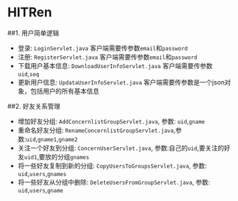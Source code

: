 HITRen
======
##1. 用户简单逻辑
- 登录: `LoginServlet.java` 客户端需要传参数`email`和`password`
- 注册: `RegisterServlet.java` 客户端需要传参数`email`和`password`
- 下载用户基本信息: `DownloadUserInfoServlet.java` 客户端需要传参数`uid`,`seq`
- 更新用户信息: `UpdataUserInfoServlet.java` 客户端需要传参数是一个json对象，包括用户的所有基本信息

##2. 好友关系管理
- 增加好友分组: `AddConcernlistGroupServlet.java`, 参数: `uid`,`gname`
- 重命名好友分组: `RenameConcernlistGroupServlet.java`,参数:`uid`,`gname1`,`gname2`
- 关注一个好友到分组: `ConcernUserServlet.java`, 参数:自己的`uid`,要关注的好友`uid1`,要放的分组`gnames`
- 将一些好友复制到新的分组: `CopyUsersToGroupsServlet.java`, 参数: `uid`,`users`,`gnames`
- 将一些好友从分组中删除: `DeleteUsersFromGroupServlet.java`, 参数: `uid`,`users`,`gname` 